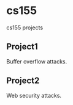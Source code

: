 cs155
=====

cs155 projects

Project1
---------
Buffer overflow attacks.



Project2
---------
Web security attacks.

